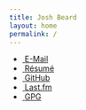 ```yaml
---
title: Josh Beard
layout: home
permalink: /
---
```

<div id="links">
    <ul>
        <li><a href="mailto:hello@joshbeard.me" title="hello@joshbeard.me"><i class="fas fa-fw fa-envelope"></i>&nbsp;<span>E-Mail</span></a></li>
        <li><a href="resume/" title="Josh Beard's Résumé"><i class="fas fa-fw fa-briefcase"></i>&nbsp;<span>Résumé</span></a></li>
        <li><a href="https://github.com/joshbeard" title="github.com/joshbeard"><i class="fab fa-fw fa-github"></i>&nbsp;<span>GitHub</span></a></li>
        <li><a href="https://www.last.fm/user/hewbert" title="last.fm/hewbert"><i class="fab fa-fw fa-lastfm-square"></i>&nbsp;<span>Last.fm</span></a></li>
        <li><a href="/gpg" title="My GPG keys"><i class="fas fa-fw fa-key"></i>&nbsp;<span>GPG</span></a></li>
    </ul>
</div>